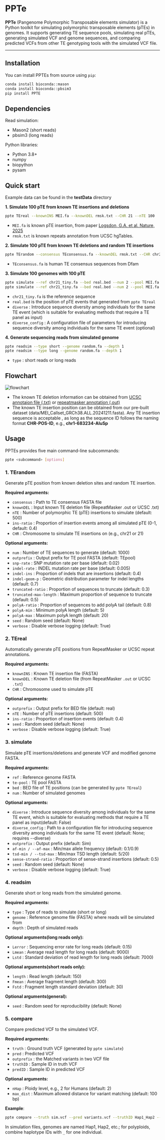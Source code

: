 # PPTe

**PPTe** (Pangenome Polymorphic Transposable elements simulator) is a Python toolkit for simulating polymorphic transposable elements (pTEs) in genomes. It supports generating TE sequence pools, simulating real pTEs, generating simulated VCF and genome sequences, and comparing predicted VCFs from other TE genotyping tools with the simulated VCF file.

---

## Installation

You can install PPTEs from source using `pip`:

```bash
conda install bioconda::mason
conda install bioconda::pbsim3
pip install PPTE
```
##  Dependencies  
Read simulation:
- Mason2 (short reads)
- pbsim3 (long reads)
  
Python libraries:
- Python 3.8+
- numpy
- biopython
- pysam

## Quick start
Example data can be found in the **testData** directory   

**1. Simulate 100 pTE from known TE insertions and deletions**
```bash
ppte TEreal --knownINS MEI.fa --knownDEL rmsk.txt --CHR 21 --nTE 100
```
- `MEI.fa` is known pTE insertion, from paper [Logsdon, G.A. et al. Nature, 2025](https://www.nature.com/articles/s41586-025-09140-6)  
- `rmsk.txt` is known repeats annotation from UCSC hgTables.

**2. Simulate 100 pTE from known TE deletions and random TE insertions**
```bash
ppte TErandom --consensus TEconsensus.fa --knownDEL rmsk.txt --CHR chr21 --nTE 100
```
- `TEconsensus.fa` is human TE consensus sequences from Dfam

**3. Simulate 100 genomes with 100 pTE**  
```bash
ppte simulate --ref chr21_tiny.fa --bed real.bed --num 2 --pool MEI.fa
ppte simulate --ref chr21_tiny.fa --bed real.bed --num 2 --pool MEI.fa --diverse --diverse_config diverse.config
```
- `chr21_tiny.fa` is the reference sequence
- `real.bed` is the position of pTE events that generated from `ppte TEreal`
- `diverse` : Introduce sequence diversity among individuals for the same TE event (which is suitable for evaluating methods that require a TE panel as input)
- `diverse_config` : A configuration file of parameters for introducing sequence diversity among individuals for the same TE event (optional)

**4. Generate sequencing reads from simulated genome** 
```bash
ppte readsim --type short --genome random.fa --depth 1 
ppte readsim --type long --genome random.fa --depth 1
```
- `type` : short reads or long reads

## Flowchart
![flowchart](https://github.com/JanMiao/PPTE/blob/main/flowchart.png)
- The known TE deletion information can be obtained from [UCSC annotaion file (.txt)](https://genome.ucsc.edu/cgi-bin/hgTables) or [repeatmasker annotation (.out)  ](https://www.repeatmasker.org/genomicDatasets/RMGenomicDatasets.html)
- The known TE insertion position can be obtained from our pre-built dataset (data/MEI_Callset_GRCh38.ALL.20241211.fasta). Any TE insertion sequence is acceptable , as long as the sequence ID follows the naming format **CHR-POS-ID**, e.g., **chr1-683234-AluSp**

## Usage
PPTEs provides five main command-line subcommands:
```bash
ppte <subcommand> [options]
```

### 1. TErandom
Generate pTE position from known deletion sites and random TE insertion.

**Required arguments:**
- `consensus` : Path to TE consensus FASTA file
- `knownDEL` : Input known TE deletion file (RepeatMasker .out or UCSC .txt)
- `nTE` : Number of polymorphic TE (pTE) insertions to simulate (default: 500)
- `ins-ratio` : Proportion of insertion events among all simulated pTE (0-1, default: 0.4)
- `CHR` : Chromosome to simulate TE insertions on (e.g., chr21 or 21)
  
**Optional arguments:**
- `num` : Number of TE sequences to generate (default: 1000)
- `outprefix` : Output prefix for TE pool FASTA (default: TEpool)
- `snp-rate` : SNP mutation rate per base (default: 0.02)
- `indel-rate` : INDEL mutation rate per base (default: 0.005)
- `indel-ins` : Proportion of indels that are insertions (default: 0.4)
- `indel-geom-p` : Geometric distribution parameter for indel lengths (default: 0.7)
- `truncated-ratio` : Proportion of sequences to truncate (default: 0.3)
- `truncated-max-length` : Maximum proportion of sequence to truncate (default: 0.5)
- `polyA-ratio` : Proportion of sequences to add polyA tail (default: 0.8)
- `polyA-min` : Minimum polyA length (default: 5)
- `polyA-max` : Maximum polyA length (default: 20)
- `seed` : Random seed (default: None)
- `verbose` : Disable verbose logging (default: True)


### 2. TEreal
Automatically generate pTE positions from RepeatMasker or UCSC repeat annotations.

**Required arguments:**  
- `knownINS` : Known TE insertion file (FASTA)  
- `knownDEL` : Known TE deletion file (from RepeatMasker `.out` or UCSC `.txt`)  
- `CHR` : Chromosome used to simulate pTE  

**Optional arguments:**  
- `outprefix` : Output prefix for BED file (default: real)  
- `nTE` : Number of pTE insertions (default: 500)  
- `ins-ratio` : Proportion of insertion events (default: 0.4)  
- `seed` : Random seed (default: None)  
- `verbose` : Disable verbose logging (default: True)  


### 3. simulate
Simulate pTE insertions/deletions and generate VCF and modified genome FASTA.

**Required arguments:**
- `ref` : Reference genome FASTA  
- `te-pool` : TE pool FASTA  
- `bed` : BED file of TE positions (can be generated by `ppte TEreal`)  
- `num` : Number of simulated genomes

**Optional arguments:**  
- `diverse` : Introduce sequence diversity among individuals for the same TE event, which is suitable for evaluating methods that require a TE panel as input(default: False)
- `diverse_config` : Path to a configuration file for introducing sequence diversity among individuals for the same TE event (default: None; requires --diverse)
- `outprefix` : Output prefix (default: Sim)  
- `af-min / --af-max` : Min/max allele frequency (default: 0.1/0.9)  
- `tsd-min / --tsd-max` : Min/max TSD length (default: 5/20)  
- `sense-strand-ratio` : Proportion of sense-strand insertions (default: 0.5)  
- `seed` : Random seed (default: None)  
- `verbose` : Disable verbose logging (default: True)  


### 4. readsim
Generate short or long reads from the simulated genome.

**Required arguments:**
- `type` : Type of reads to simulate (short or long)  
- `genome` : Reference genome file (FASTA) where reads will be simulated from  
- `depth` : Depth of simulated reads    

**Optional arguments(long reads only):**  
- `Lerror` : Sequencing error rate for long reads (default: 0.15)  
- `Lmean` : Average read length for long reads (default: 9000)   
- `Lstd` : Standard deviation of read length for long reads (default: 7000)    

**Optional arguments(short reads only):**  
- `length` : Read length (default: 150)  
- `Fmean` : Average fragment length (default: 300)   
- `Fstd` : Fragment length standard deviation (default: 30)    

**Optional arguments(general):**  
- `seed` : Random seed for reproducibility (default: None)

### 5. compare
Compare predicted VCF to the simulated VCF.

**Required arguments:**  
- `truth` : Ground truth VCF (generated by `ppte simulate`)  
- `pred` : Predicted VCF  
- `outprefix` : the Matched variants in two VCF file  
- `truthID` : Sample ID in truth VCF  
- `predID` : Sample ID in predicted VCF  

**Optional arguments:**  
- `nHap` : Ploidy level, e.g., 2 for Humans  (default: 2)  
- `max_dist` : Maximum allowed distance for variant matching (default: 100 bp)  

**Example**:
```bash
ppte compare --truth sim.vcf --pred variants.vcf --truthID Hap1_Hap2 --predID Sample
```
In simulation files, genomes are named Hap1, Hap2, etc.; for polyploids, combine haplotype IDs with `_` for one individual.  


